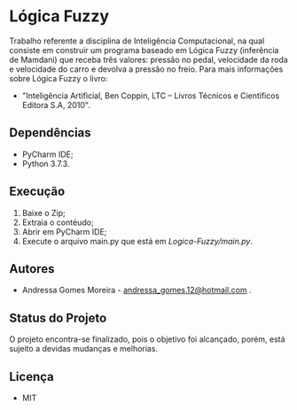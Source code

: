 # Lógica Fuzzy
Trabalho referente a disciplina de Inteligência Computacional, na qual consiste em construir  um  programa  baseado  em  Lógica  Fuzzy  (inferência  de  Mamdani)  que  receba três valores: pressão no pedal, velocidade da roda e velocidade do carro e devolva a pressão no freio. Para mais informações sobre Lógica Fuzzy o livro: 
- "Inteligência Artificial, Ben Coppin, LTC – Livros Técnicos e Científicos Editora S.A, 2010".

## Dependências
- PyCharm IDE;
- Python 3.7.3.

## Execução
1. Baixe o Zip;
2. Extraia o contéudo;
3. Abrir em PyCharm IDE;
4. Execute o arquivo main.py que está em *Logica-Fuzzy/main.py*.

## Autores
- Andressa Gomes Moreira - andressa_gomes.12@hotmail.com .

## Status do Projeto
O projeto encontra-se finalizado, pois o objetivo foi alcançado, porém, está sujeito a devidas mudanças e melhorias. 

## Licença
- MIT

